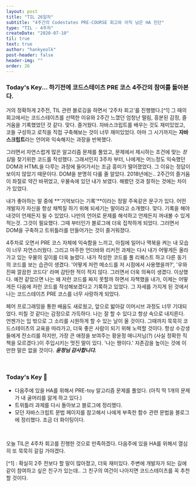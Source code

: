 ```yaml
---
layout: post
title: "TIL 26일차"
subtitle: "4주간의 Codestates PRE-COURSE 회고와 아직 남은 HA 진단"
type: "TIL - 4주차"
createDate: "2020-07-10"
til: true
text: true
author: "hankyeolk"
post-header: false
header-img: ""
order: 26
---
```


### Today's Key... 하기전에 코드스테이츠 PRE 코스 4주간의 참여를 돌아본다. 

거의 정확하게 2주전, TIL 관련 블로깅을 하면서 '2주차 회고'를 진행했다.[^1] 그 때의 회고에서는 코드스테이츠를 선택한 이유와 2주간 느꼈던 엄청난 떨림, 흥분된 감정, 즐거움을 기록했었던 것 같다. 맞다. 즐거웠다. 자바스크립트를 배우는 것도 재미있었고, 코들 구성하고 로직을 직접 구축해보는 것이 너무 재미있었다. 아마 그 시기까지는 **자바스크립트**라는 언어와 익숙해지는 과장을 반복했다.
<br>

그러면서 자연스럽게 많은 알고리즘 문제를 풀었고, 문제에서 제시하는 조건에 맞는 *정답*을 찾기위한 코드를 작성했다. 그래서인지 3주차 부터, 나에게는 어느정도 익숙했던 DOM과 HTML을 다루는 과정에 들어가서는 조금 흥미가 떨어졌었다. 그 이유는 정답이 보이지 않았기 때문이다. DOM을 분명히 다룰 줄 알았다. 2018년에는.. 2주간의 즐거움이 좌절로 약간 바뀌었고, 우물속에 있던 내가 보였다. 해봤던 것과 잘하는 것에는 차이가 있었다.
<br>

내가 좋아하는 말 중에 **'기억보다는 기록'**이라는 정말 주옥같은 문구가 있다. 어떤 개발자가 자신을 항상 채찍질 하기 위해 되세기는 말이라고 소개했다. 맞다. 기록을 해야 내것이 언제든지 될 수 있었다. 나만의 언어로 문제를 해석하고 언제든지 꺼내볼 수 있게 적는것. 그것이 필요했다. 그때 부터인가 블로그에 더욱 집착하게 되었다. 그러면서 DOM을 구축하고 트위틀러를 만들어가는 것이 즐거워졌다.
<br>

4주차로 오면서 PRE 코스 자체에 익숙함을 느끼고, 아침에 일어나 맥북을 켜는 내 모습이 너무 자연스러웠다. 그리고 마주한 언더바와 리커전 과제는 다시 내가 어떻게든 올라가고 있는 우물의 깊이를 더욱 늘렸다. 내가 작성한 코드를 풀 리퀘스트 하고 다른 동기의 코드를 보는 습관이 생겼다. '어떻게 저런 메소드를 저 시점에서 사용했을까?', '우와 진짜 깔끔한 코드다' 라며 감탄한 적이 적지 않다. 그러면서 더욱 의욕이 생겼다. 이상했다. 예전 같았으면 나는 왜 저런 코드를 짜지 못할까 하면서 자책했을 내가, 이제는 어떻게든 다음에 저런 코드를 작성해보겠다고 기록하고 있었다. 그 자세를 가지게 된 것에서 나는 코드스테이츠 PRE 코스를 너무 사랑하게 되었다. 
<br>

페어 프로그래밍을 통한 배움도 새로웠고, 앞으로 밟아갈 이머시브 과정도 너무 기대되었다. 미칠 것 같다는 감정으로 가득하다. 나는 잘 할 수 있다고 항상 속으로 내지른다. 언젠가는 입 밖으로 그 소리를 시원하게 할 수 있는 날이 올 것이다. 그때까지 묵묵히 코드스테이츠의 교육을 따라가고, 더욱 좋은 사람이 되기 위해 노력할 것이다. 항상 수강생들에게 잔소리를 하지만, 가장 큰 애정을 보여주는 황윤정 매니저님(?) (사실 정확한 직책을 모르겠다.)이 주입시키는 멋진 말이 있다. '나는 짱이다.' 자존감을 높이는 것에 이만한 말은 없을 것이다. ***윤정님 감사합니다.***

<br>

### Today's Key 🔑

- 다음주에 있을 HA를 위해서 PRE-toy 알고리즘 문제를 풀었다. (아직 딱 1개의 문제가 내 골머리를 앓게 하고 있다.)
- 트위틀러 과제를 다시 돌아보고 블로그에 정리했다. 
- 모던 자바스크립트 문법 페이지를 참고해서 나에게 부족한 함수 관련 문법을 블로그에 정리했다. 조금 더 화이팅이다.
<br>

오늘 TIL은 4주차 회고를 진행한 것으로 만족하겠다. 다음주에 있을 HA를 위해서 열심히 또 묵묵히 갈길 가야겠다.

[^1] : 확실히 2주 전보다 할 말이 많아졌고, 더욱 재미있다. 주변에 개발자가 되는 길에 같이 참여하고 싶은 친구가 있는데.. 그 친구의 여건이 나아지면 코드스테이츠를 꼭 추천할 것이다.